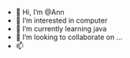 - 👋 Hi, I’m @Ann
- 👀 I’m interested in computer 
- 🌱 I’m currently learning java
- 💞️ I’m looking to collaborate on ...
- 📫 

<!---
karrynotme/karrynotme is a ✨ special ✨ repository because its `README.md` (this file) appears on your GitHub profile.
You can click the Preview link to take a look at your changes.
--->

